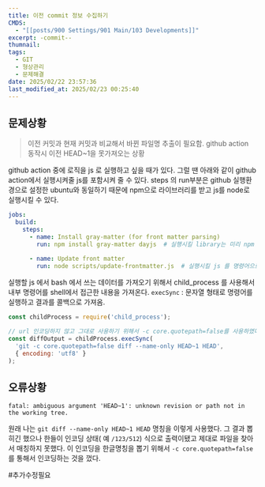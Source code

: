 ```yaml
---
title: 이전 commit 정보 수집하기
CMDS:
  - "[[posts/900 Settings/901 Main/103 Developments]]"
excerpt: -commit--
thumnail: 
tags:
  - GIT
  - 형상관리
  - 문제해결
date: 2025/02/22 23:57:36
last_modified_at: 2025/02/23 00:25:40
---
```

## 문제상황
> 이전 커밋과 현재 커밋과 비교해서 바뀐 파일명 추출이 필요함. github action 동작시 이전 HEAD~1을 못가져오는 상황


github action 중에 로직을 js 로 실행하고 싶을 때가 있다. 그럴 땐 아래와 같이 github action에서 실행시켜줄 js를 포함시켜 줄 수 있다. steps 의 run부분은 github 실행환경으로 설정한 ubuntu와 동일하기 때문에 npm으로 라이브러리를 받고 js를 node로 실행시킬 수 있다.

```yml
jobs:
  build:
    steps:
      - name: Install gray-matter (for front matter parsing)
        run: npm install gray-matter dayjs  # 실행시킬 library는 미리 npm 으로 받는다.
        
      - name: Update front matter
        run: node scripts/update-frontmatter.js  # 실행시킬 js 를 명령어으로 직접 호출
```


실행할 js 에서 bash 에서 쓰는 데이터를 가져오기 위해서 child_process 를 사용해서 내부 명령어를 shell에서 접근한 내용을 가져온다.
`execSync` : 문자열 형태로 명령어를 실행하고 결과를 콜백으로 가져옴.

```js
const childProcess = require('child_process');

// url 인코딩하지 않고 그대로 사용하기 위해서 -c core.quotepath=false를 사용하였다.
const diffOutput = childProcess.execSync(
  'git -c core.quotepath=false diff --name-only HEAD~1 HEAD',
  { encoding: 'utf8' }
);

```


## 오류상황
`fatal: ambiguous argument 'HEAD~1': unknown revision or path not in the working tree.`

원래 나는 `git diff --name-only HEAD~1 HEAD` 명칭을 이렇게 사용했다. 그 결과 뽑히긴 했으나 한들이 인코딩 상태( 예 `/123/512`) 식으로 출력이됐고 제대로 파일을 찾아서 매칭하지 못했다. 이 인코딩을 한글명칭을 뽑기 위해서 `-c core.quotepath=false` 를 통해서 인코딩하는 것을 껐다.

#추가수정필요